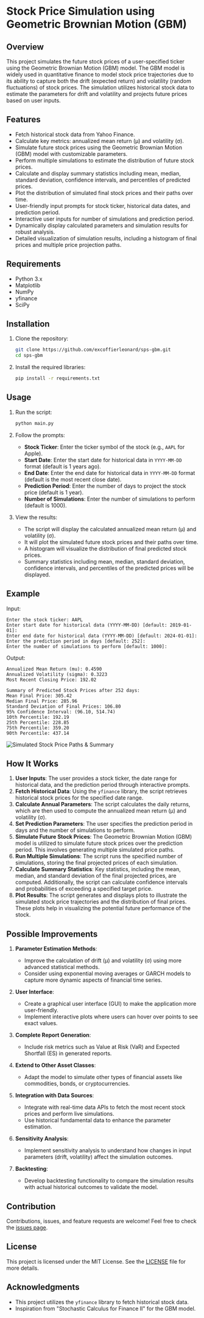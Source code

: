 # Stock Price Simulation using Geometric Brownian Motion (GBM)

<!-- TODO: Update Example, and Possible Improvements to reflect Monte-Carlo and enhancements made. -->

## Overview

This project simulates the future stock prices of a user-specified ticker using the Geometric Brownian Motion (GBM) model. The GBM model is widely used in quantitative finance to model stock price trajectories due to its ability to capture both the drift (expected return) and volatility (random fluctuations) of stock prices. The simulation utilizes historical stock data to estimate the parameters for drift and volatility and projects future prices based on user inputs.

## Features

- Fetch historical stock data from Yahoo Finance.
- Calculate key metrics: annualized mean return (µ) and volatility (σ).
- Simulate future stock prices using the Geometric Brownian Motion (GBM) model with customizable parameters.
- Perform multiple simulations to estimate the distribution of future stock prices.
- Calculate and display summary statistics including mean, median, standard deviation, confidence intervals, and percentiles of predicted prices.
- Plot the distribution of simulated final stock prices and their paths over time.
- User-friendly input prompts for stock ticker, historical data dates, and prediction period.
- Interactive user inputs for number of simulations and prediction period.
- Dynamically display calculated parameters and simulation results for robust analysis.
- Detailed visualization of simulation results, including a histogram of final prices and multiple price projection paths.

## Requirements

- Python 3.x
- Matplotlib
- NumPy
- yfinance
- SciPy

## Installation

1. Clone the repository:

   ```bash
   git clone https://github.com/excoffierleonard/sps-gbm.git
   cd sps-gbm
   ```

2. Install the required libraries:
   ```bash
   pip install -r requirements.txt
   ```

## Usage

1. Run the script:

   ```bash
   python main.py
   ```

2. Follow the prompts:

   - **Stock Ticker**: Enter the ticker symbol of the stock (e.g., `AAPL` for Apple).
   - **Start Date**: Enter the start date for historical data in `YYYY-MM-DD` format (default is 1 years ago).
   - **End Date**: Enter the end date for historical data in `YYYY-MM-DD` format (default is the most recent close date).
   - **Prediction Period**: Enter the number of days to project the stock price (default is 1 year).
   - **Number of Simulations**: Enter the number of simulations to perform (default is 1000).

3. View the results:
   - The script will display the calculated annualized mean return (µ) and volatility (σ).
   - It will plot the simulated future stock prices and their paths over time.
   - A histogram will visualize the distribution of final predicted stock prices.
   - Summary statistics including mean, median, standard deviation, confidence intervals, and percentiles of the predicted prices will be displayed.

## Example

Input:

```
Enter the stock ticker: AAPL
Enter start date for historical data (YYYY-MM-DD) [default: 2019-01-01]:
Enter end date for historical data (YYYY-MM-DD) [default: 2024-01-01]:
Enter the prediction period in days [default: 252]:
Enter the number of simulations to perform [default: 1000]:
```

Output:

```
Annualized Mean Return (mu): 0.4590
Annualized Volatility (sigma): 0.3223
Most Recent Closing Price: 192.02

Summary of Predicted Stock Prices after 252 days:
Mean Final Price: 305.42
Median Final Price: 285.96
Standard Deviation of Final Prices: 106.80
95% Confidence Interval: (96.10, 514.74)
10th Percentile: 192.19
25th Percentile: 228.85
75th Percentile: 359.20
90th Percentile: 437.14
```

![Simulated Stock Price Paths & Summary](example.png)

## How It Works

1. **User Inputs**: The user provides a stock ticker, the date range for historical data, and the prediction period through interactive prompts.
2. **Fetch Historical Data**: Using the `yfinance` library, the script retrieves historical stock prices for the specified date range.
3. **Calculate Annual Parameters**: The script calculates the daily returns, which are then used to compute the annualized mean return (µ) and volatility (σ).
4. **Set Prediction Parameters**: The user specifies the prediction period in days and the number of simulations to perform.
5. **Simulate Future Stock Prices**: The Geometric Brownian Motion (GBM) model is utilized to simulate future stock prices over the prediction period. This involves generating multiple simulated price paths.
6. **Run Multiple Simulations**: The script runs the specified number of simulations, storing the final projected prices of each simulation.
7. **Calculate Summary Statistics**: Key statistics, including the mean, median, and standard deviation of the final projected prices, are computed. Additionally, the script can calculate confidence intervals and probabilities of exceeding a specified target price.
8. **Plot Results**: The script generates and displays plots to illustrate the simulated stock price trajectories and the distribution of final prices. These plots help in visualizing the potential future performance of the stock.

## Possible Improvements

1. **Parameter Estimation Methods**:

   - Improve the calculation of drift (µ) and volatility (σ) using more advanced statistical methods.
   - Consider using exponential moving averages or GARCH models to capture more dynamic aspects of financial time series.

2. **User Interface**:

   - Create a graphical user interface (GUI) to make the application more user-friendly.
   - Implement interactive plots where users can hover over points to see exact values.

3. **Complete Report Generation**:

   - Include risk metrics such as Value at Risk (VaR) and Expected Shortfall (ES) in generated reports.

4. **Extend to Other Asset Classes**:

   - Adapt the model to simulate other types of financial assets like commodities, bonds, or cryptocurrencies.

5. **Integration with Data Sources**:

   - Integrate with real-time data APIs to fetch the most recent stock prices and perform live simulations.
   - Use historical fundamental data to enhance the parameter estimation.

6. **Sensitivity Analysis**:

   - Implement sensitivity analysis to understand how changes in input parameters (drift, volatility) affect the simulation outcomes.

7. **Backtesting**:
   - Develop backtesting functionality to compare the simulation results with actual historical outcomes to validate the model.

## Contribution

Contributions, issues, and feature requests are welcome! Feel free to check the [issues page](https://github.com/excoffierleonard/sps-gbm/issues).

## License

This project is licensed under the MIT License. See the [LICENSE](LICENSE) file for more details.

## Acknowledgments

- This project utilizes the `yfinance` library to fetch historical stock data.
- Inspiration from "Stochastic Calculus for Finance II" for the GBM model.
